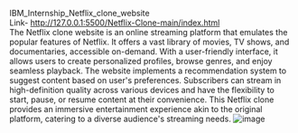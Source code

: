 IBM_Internship_Netflix_clone_website
<br/>
Link- http://127.0.0.1:5500/Netflix-Clone-main/index.html
<br/>
The Netflix clone website is an online streaming platform that emulates the popular features of Netflix. It offers a vast library of movies, TV shows, and documentaries, accessible on-demand. With a user-friendly interface, it allows users to create personalized profiles, browse genres, and enjoy seamless playback. The website implements a recommendation system to suggest content based on user's preferences. Subscribers can stream in high-definition quality across various devices and have the flexibility to start, pause, or resume content at their convenience. This Netflix clone provides an immersive entertainment experience akin to the original platform, catering to a diverse audience's streaming needs. 
![image](https://github.com/ajaykushwaha123/IBM_Internship_Netflix_clone_website/assets/85159512/15651ac9-f48a-4367-841d-427258ee2350)

